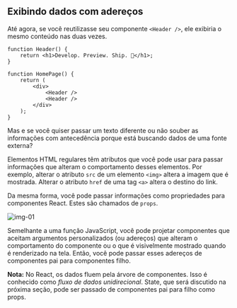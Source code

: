 ## Exibindo dados com adereços

Até agora, se você reutilizasse seu componente `<Header />`, ele exibiria o mesmo conteúdo nas duas vezes.

```JS
function Header() {
    return <h1>Develop. Preview. Ship. 🚀</h1>;
}

function HomePage() {
    return (
        <div>
            <Header />
            <Header />
        </div>
    );
}
```

Mas e se você quiser passar um texto diferente ou não souber as informações com antecedência porque está buscando dados de uma fonte externa?

Elementos HTML regulares têm atributos que você pode usar para passar informações que alteram o comportamento desses elementos. Por exemplo,
alterar o atributo `src` de um elemento `<img>` altera a imagem que é mostrada. Alterar o atributo `href` de uma tag `<a>` altera o destino do link.

Da mesma forma, você pode passar informações como propriedades para componentes React. Estes são chamados de `props`.

![img-01](https://nextjs.org/static/images/learn/foundations/props.png)

Semelhante a uma função JavaScript, você pode projetar componentes que aceitam argumentos personalizados (ou adereços) que alteram o comportamento do componente ou o que é visivelmente mostrado quando é renderizado na tela. Então, você pode passar esses adereços de componentes pai para componentes filho.

**Nota:** No React, os dados fluem pela árvore de componentes. Isso é conhecido como *fluxo de dados unidirecional*. State, que será discutido na próxima seção, pode ser passado de componentes pai para filho como props.
